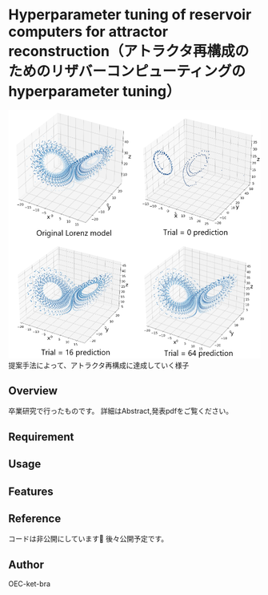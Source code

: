 # Hyperparameter tuning of reservoir computers for attractor reconstruction（アトラクタ再構成のためのリザバーコンピューティングのhyperparameter tuning）
![4_pred](png/4_pred.png)
提案手法によって、アトラクタ再構成に達成していく様子

## Overview
卒業研究で行ったものです。
詳細はAbstract,発表pdfをご覧ください。

## Requirement

## Usage

## Features

## Reference
コードは非公開にしています🙇
後々公開予定です。

## Author
OEC-ket-bra
